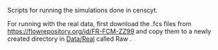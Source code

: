 Scripts for running the simulations done in censcyt.

For running with the real data, first download the .fcs files from https://flowrepository.org/id/FR-FCM-ZZ99 and copy them to a newly created directory in [Data/Real](Data/Real) called Raw .